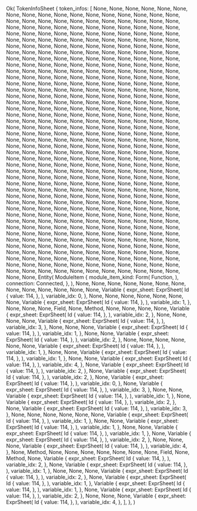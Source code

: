 Ok(
    TokenInfoSheet {
        token_infos: [
            None,
            None,
            None,
            None,
            None,
            None,
            None,
            None,
            None,
            None,
            None,
            None,
            None,
            None,
            None,
            None,
            None,
            None,
            None,
            None,
            None,
            None,
            None,
            None,
            None,
            None,
            None,
            None,
            None,
            None,
            None,
            None,
            None,
            None,
            None,
            None,
            None,
            None,
            None,
            None,
            None,
            None,
            None,
            None,
            None,
            None,
            None,
            None,
            None,
            None,
            None,
            None,
            None,
            None,
            None,
            None,
            None,
            None,
            None,
            None,
            None,
            None,
            None,
            None,
            None,
            None,
            None,
            None,
            None,
            None,
            None,
            None,
            None,
            None,
            None,
            None,
            None,
            None,
            None,
            None,
            None,
            None,
            None,
            None,
            None,
            None,
            None,
            None,
            None,
            None,
            None,
            None,
            None,
            None,
            None,
            None,
            None,
            None,
            None,
            None,
            None,
            None,
            None,
            None,
            None,
            None,
            None,
            None,
            None,
            None,
            None,
            None,
            None,
            None,
            None,
            None,
            None,
            None,
            None,
            None,
            None,
            None,
            None,
            None,
            None,
            None,
            None,
            None,
            None,
            None,
            None,
            None,
            None,
            None,
            None,
            None,
            None,
            None,
            None,
            None,
            None,
            None,
            None,
            None,
            None,
            None,
            None,
            None,
            None,
            None,
            None,
            None,
            None,
            None,
            None,
            None,
            None,
            None,
            None,
            None,
            None,
            None,
            None,
            None,
            None,
            None,
            None,
            None,
            None,
            None,
            None,
            None,
            None,
            None,
            None,
            None,
            None,
            None,
            None,
            None,
            None,
            None,
            None,
            None,
            None,
            None,
            None,
            None,
            None,
            None,
            None,
            None,
            None,
            None,
            None,
            None,
            None,
            None,
            None,
            None,
            None,
            None,
            None,
            None,
            None,
            None,
            None,
            None,
            None,
            None,
            None,
            None,
            None,
            None,
            None,
            None,
            None,
            None,
            None,
            None,
            None,
            None,
            None,
            None,
            None,
            None,
            None,
            None,
            None,
            None,
            None,
            None,
            None,
            None,
            None,
            None,
            None,
            None,
            None,
            None,
            None,
            None,
            None,
            None,
            None,
            None,
            None,
            None,
            None,
            None,
            None,
            None,
            None,
            None,
            None,
            None,
            None,
            None,
            None,
            None,
            None,
            None,
            None,
            None,
            None,
            None,
            None,
            None,
            None,
            None,
            None,
            None,
            None,
            None,
            None,
            None,
            None,
            None,
            None,
            None,
            None,
            None,
            None,
            None,
            None,
            None,
            None,
            None,
            None,
            None,
            None,
            None,
            None,
            None,
            None,
            None,
            None,
            None,
            None,
            None,
            None,
            None,
            None,
            None,
            None,
            None,
            None,
            None,
            None,
            None,
            None,
            None,
            None,
            None,
            None,
            None,
            None,
            None,
            None,
            None,
            None,
            None,
            None,
            None,
            None,
            None,
            None,
            None,
            None,
            None,
            None,
            None,
            None,
            None,
            None,
            None,
            None,
            None,
            None,
            None,
            None,
            None,
            None,
            None,
            None,
            None,
            None,
            None,
            None,
            None,
            None,
            None,
            None,
            None,
            None,
            None,
            None,
            None,
            None,
            None,
            None,
            None,
            None,
            None,
            None,
            None,
            None,
            None,
            None,
            None,
            None,
            None,
            None,
            None,
            None,
            None,
            None,
            None,
            None,
            None,
            None,
            None,
            None,
            None,
            None,
            None,
            None,
            None,
            None,
            None,
            None,
            None,
            None,
            None,
            None,
            None,
            None,
            None,
            None,
            None,
            None,
            None,
            None,
            None,
            None,
            None,
            None,
            None,
            None,
            None,
            None,
            None,
            None,
            None,
            None,
            None,
            None,
            None,
            None,
            None,
            None,
            None,
            None,
            None,
            None,
            None,
            None,
            None,
            None,
            None,
            None,
            None,
            None,
            None,
            None,
            None,
            None,
            None,
            None,
            None,
            None,
            None,
            None,
            None,
            None,
            None,
            None,
            None,
            None,
            None,
            None,
            None,
            None,
            None,
            None,
            None,
            None,
            None,
            None,
            None,
            None,
            None,
            None,
            None,
            None,
            None,
            None,
            None,
            None,
            None,
            Entity(
                ModuleItem {
                    module_item_kind: Form(
                        Function,
                    ),
                    connection: Connected,
                },
            ),
            None,
            None,
            None,
            None,
            None,
            None,
            None,
            None,
            None,
            None,
            None,
            None,
            None,
            Variable {
                expr_sheet: ExprSheet(
                    Id {
                        value: 114,
                    },
                ),
                variable_idx: 0,
            },
            None,
            None,
            None,
            None,
            None,
            None,
            None,
            Variable {
                expr_sheet: ExprSheet(
                    Id {
                        value: 114,
                    },
                ),
                variable_idx: 1,
            },
            None,
            None,
            None,
            Field,
            None,
            Method,
            None,
            None,
            None,
            None,
            Variable {
                expr_sheet: ExprSheet(
                    Id {
                        value: 114,
                    },
                ),
                variable_idx: 2,
            },
            None,
            None,
            None,
            None,
            Variable {
                expr_sheet: ExprSheet(
                    Id {
                        value: 114,
                    },
                ),
                variable_idx: 3,
            },
            None,
            None,
            None,
            Variable {
                expr_sheet: ExprSheet(
                    Id {
                        value: 114,
                    },
                ),
                variable_idx: 1,
            },
            None,
            None,
            Variable {
                expr_sheet: ExprSheet(
                    Id {
                        value: 114,
                    },
                ),
                variable_idx: 2,
            },
            None,
            None,
            None,
            None,
            None,
            None,
            Variable {
                expr_sheet: ExprSheet(
                    Id {
                        value: 114,
                    },
                ),
                variable_idx: 1,
            },
            None,
            None,
            Variable {
                expr_sheet: ExprSheet(
                    Id {
                        value: 114,
                    },
                ),
                variable_idx: 1,
            },
            None,
            None,
            Variable {
                expr_sheet: ExprSheet(
                    Id {
                        value: 114,
                    },
                ),
                variable_idx: 4,
            },
            None,
            Variable {
                expr_sheet: ExprSheet(
                    Id {
                        value: 114,
                    },
                ),
                variable_idx: 2,
            },
            None,
            Variable {
                expr_sheet: ExprSheet(
                    Id {
                        value: 114,
                    },
                ),
                variable_idx: 2,
            },
            None,
            Variable {
                expr_sheet: ExprSheet(
                    Id {
                        value: 114,
                    },
                ),
                variable_idx: 0,
            },
            None,
            Variable {
                expr_sheet: ExprSheet(
                    Id {
                        value: 114,
                    },
                ),
                variable_idx: 3,
            },
            None,
            None,
            Variable {
                expr_sheet: ExprSheet(
                    Id {
                        value: 114,
                    },
                ),
                variable_idx: 1,
            },
            None,
            Variable {
                expr_sheet: ExprSheet(
                    Id {
                        value: 114,
                    },
                ),
                variable_idx: 2,
            },
            None,
            Variable {
                expr_sheet: ExprSheet(
                    Id {
                        value: 114,
                    },
                ),
                variable_idx: 3,
            },
            None,
            None,
            None,
            None,
            None,
            None,
            Variable {
                expr_sheet: ExprSheet(
                    Id {
                        value: 114,
                    },
                ),
                variable_idx: 1,
            },
            None,
            None,
            Variable {
                expr_sheet: ExprSheet(
                    Id {
                        value: 114,
                    },
                ),
                variable_idx: 1,
            },
            None,
            None,
            Variable {
                expr_sheet: ExprSheet(
                    Id {
                        value: 114,
                    },
                ),
                variable_idx: 1,
            },
            None,
            Variable {
                expr_sheet: ExprSheet(
                    Id {
                        value: 114,
                    },
                ),
                variable_idx: 2,
            },
            None,
            None,
            None,
            Variable {
                expr_sheet: ExprSheet(
                    Id {
                        value: 114,
                    },
                ),
                variable_idx: 4,
            },
            None,
            Method,
            None,
            None,
            None,
            None,
            None,
            None,
            None,
            Field,
            None,
            Method,
            None,
            Variable {
                expr_sheet: ExprSheet(
                    Id {
                        value: 114,
                    },
                ),
                variable_idx: 2,
            },
            None,
            Variable {
                expr_sheet: ExprSheet(
                    Id {
                        value: 114,
                    },
                ),
                variable_idx: 1,
            },
            None,
            None,
            None,
            Variable {
                expr_sheet: ExprSheet(
                    Id {
                        value: 114,
                    },
                ),
                variable_idx: 2,
            },
            None,
            Variable {
                expr_sheet: ExprSheet(
                    Id {
                        value: 114,
                    },
                ),
                variable_idx: 1,
            },
            Variable {
                expr_sheet: ExprSheet(
                    Id {
                        value: 114,
                    },
                ),
                variable_idx: 1,
            },
            None,
            Variable {
                expr_sheet: ExprSheet(
                    Id {
                        value: 114,
                    },
                ),
                variable_idx: 2,
            },
            None,
            None,
            None,
            Variable {
                expr_sheet: ExprSheet(
                    Id {
                        value: 114,
                    },
                ),
                variable_idx: 4,
            },
        ],
    },
)